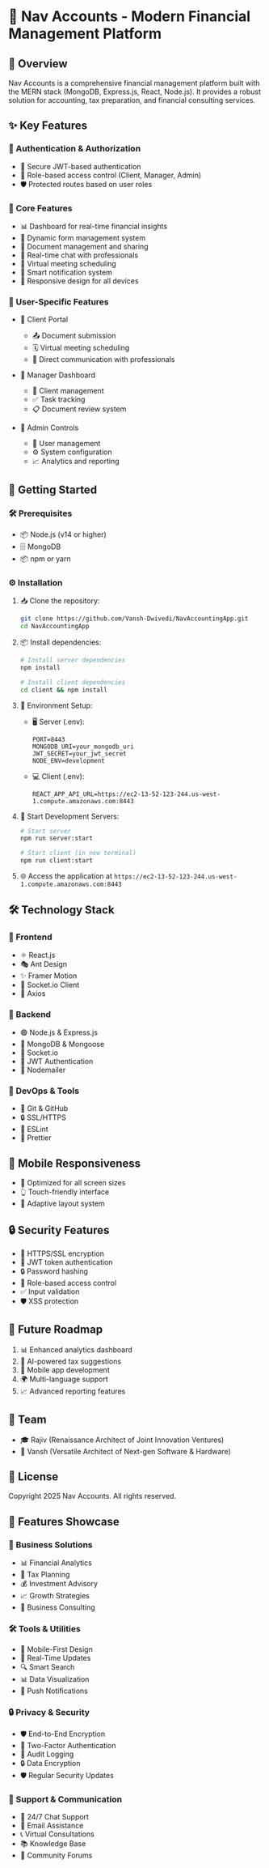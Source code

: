 # 🏢 Nav Accounts - Modern Financial Management Platform

## 🌟 Overview
Nav Accounts is a comprehensive financial management platform built with the MERN stack (MongoDB, Express.js, React, Node.js). It provides a robust solution for accounting, tax preparation, and financial consulting services.

## ✨ Key Features

### 🔐 Authentication & Authorization
- 🔑 Secure JWT-based authentication
- 👥 Role-based access control (Client, Manager, Admin)
- 🛡️ Protected routes based on user roles

### 💼 Core Features
- 📊 Dashboard for real-time financial insights
- 📝 Dynamic form management system
- 📁 Document management and sharing
- 💬 Real-time chat with professionals
- 📅 Virtual meeting scheduling
- 🔔 Smart notification system
- 📱 Responsive design for all devices

### 👤 User-Specific Features
- 🏦 Client Portal
  - 📤 Document submission
  - 🗓️ Virtual meeting scheduling
  - 💭 Direct communication with professionals
  
- 👔 Manager Dashboard
  - 👥 Client management
  - ✅ Task tracking
  - 📋 Document review system
  
- 👑 Admin Controls
  - 👥 User management
  - ⚙️ System configuration
  - 📈 Analytics and reporting

## 🚀 Getting Started

### 🛠️ Prerequisites
- 📦 Node.js (v14 or higher)
- 🗄️ MongoDB
- 📦 npm or yarn

### ⚙️ Installation

1. 📥 Clone the repository:
   ```bash
   git clone https://github.com/Vansh-Dwivedi/NavAccountingApp.git
   cd NavAccountingApp
   ```

2. 📦 Install dependencies:
   ```bash
   # Install server dependencies
   npm install
   
   # Install client dependencies
   cd client && npm install
   ```

3. 🔧 Environment Setup:
   - 🖥️ Server (.env):
     ```
     PORT=8443
     MONGODB_URI=your_mongodb_uri
     JWT_SECRET=your_jwt_secret
     NODE_ENV=development
     ```
   - 💻 Client (.env):
     ```
     REACT_APP_API_URL=https://ec2-13-52-123-244.us-west-1.compute.amazonaws.com:8443
     ```

4. 🎯 Start Development Servers:
   ```bash
   # Start server
   npm run server:start
   
   # Start client (in new terminal)
   npm run client:start
   ```

5. 🌐 Access the application at `https://ec2-13-52-123-244.us-west-1.compute.amazonaws.com:8443`

## 🛠️ Technology Stack

### 🎨 Frontend
- ⚛️ React.js
- 🎭 Ant Design
- ✨ Framer Motion
- 🔌 Socket.io Client
- 🚀 Axios

### 🔧 Backend
- 🟢 Node.js & Express.js
- 🍃 MongoDB & Mongoose
- 🔌 Socket.io
- 🔑 JWT Authentication
- 📧 Nodemailer

### 🔨 DevOps & Tools
- 🐙 Git & GitHub
- 🔒 SSL/HTTPS
- 🧹 ESLint
- 💅 Prettier

## 📱 Mobile Responsiveness
- 📲 Optimized for all screen sizes
- 👆 Touch-friendly interface
- 🎨 Adaptive layout system

## 🔒 Security Features
- 🔐 HTTPS/SSL encryption
- 🔑 JWT token authentication
- 🔒 Password hashing
- 👥 Role-based access control
- ✅ Input validation
- 🛡️ XSS protection

## 🎯 Future Roadmap
1. 📊 Enhanced analytics dashboard
2. 🤖 AI-powered tax suggestions
3. 📱 Mobile app development
4. 🌍 Multi-language support
5. 📈 Advanced reporting features

## 👥 Team
- 🎓 Rajiv (Renaissance Architect of Joint Innovation Ventures)
- 🚀 Vansh (Versatile Architect of Next-gen Software & Hardware)

## 📄 License
Copyright 2025 Nav Accounts. All rights reserved.

## 🌟 Features Showcase

### 💼 Business Solutions
- 📊 Financial Analytics
- 📑 Tax Planning
- 💰 Investment Advisory
- 📈 Growth Strategies
- 🤝 Business Consulting

### 🛠️ Tools & Utilities
- 📱 Mobile-First Design
- 🔄 Real-Time Updates
- 🔍 Smart Search
- 📊 Data Visualization
- 🔔 Push Notifications

### 🔒 Privacy & Security
- 🛡️ End-to-End Encryption
- 🔐 Two-Factor Authentication
- 📝 Audit Logging
- 🔒 Data Encryption
- 🛡️ Regular Security Updates

### 💬 Support & Communication
- 🎯 24/7 Chat Support
- 📧 Email Assistance
- 📞 Virtual Consultations
- 📚 Knowledge Base
- 🤝 Community Forums
